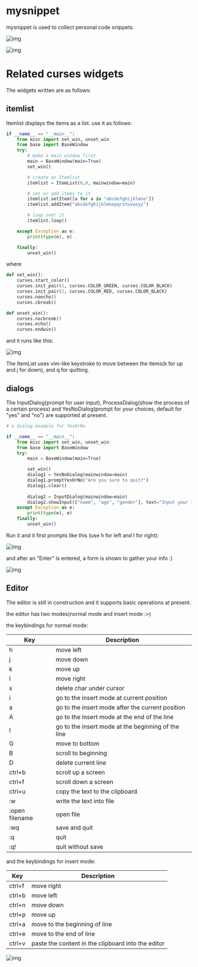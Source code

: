 mysnippet
===
mysnippet is used to collect personal code snippets.

![img](http://i5.tietuku.com/11f5965711a97bb0.png)

![img](http://i5.tietuku.com/118e71419aadb3a0.png)


# Related curses widgets
The widgets written are as follows:

## itemlist
Itemlist displays the items as a list. use it as follows:

```python
if __name__ == "__main__":
    from misc import set_win, unset_win
    from base import BaseWindow
    try:
        # make a main window first
        main = BaseWindow(main=True)
        set_win()

        # create an Itemlist
        itemlist = ItemList(0,0, mainwindow=main)

        # set or add items to it
        itemlist.setItem([a for a in "abcdefghijklmno"])
        itemlist.addItem("abcdefghijklmnopqrstuvwxyz")

        # loop over it
        itemlist.loop()

    except Exception as e:
        print(type(e), e)

    finally:
        unset_win()
```
where

```python
def set_win():
    curses.start_color()
    curses.init_pair(1, curses.COLOR_GREEN, curses.COLOR_BLACK)
    curses.init_pair(2, curses.COLOR_RED, curses.COLOR_BLACK)
    curses.noecho()
    curses.cbreak()

def unset_win():
    curses.nocbreak()
    curses.echo()
    curses.endwin()
```

and it runs like this:

![img](http://i12.tietuku.com/0e97635b462b2922s.png)

The ItemList uses vim-like keystroke to move between the items(k for up and j for down), and q for quitting.

## dialogs
The InputDialog(prompt for user input), ProcessDialog(show the process of a certain process) and YesNoDialog(prompt for your choices, default for "yes" and "no") are supported at present.

```python
# a dialog example for YesOrNo

if __name__ == "__main__":
    from misc import set_win, unset_win
    from base import BaseWindow
    try:
        main = BaseWindow(main=True)

        set_win()
        dialog1 = YesNoDialog(mainwindow=main)
        dialog1.promptYesOrNo("Are you sure to quit?")
        dialog1.clear()
        
        dialog2 = InputDialog(mainwindow=main)
        dialog2.showInput(["name", "age", "gender"], text="Input your infomation:")
    except Exception as e:
        print(type(e), e)
    finally:
        unset_win()

```

Run it and it first prompts like this (use h for left and l for right):

![img](http://i12.tietuku.com/37e49158cd5bf189s.png)

and after an "Enter" is entered, a form is shown to gather your info :)

![img](http://i12.tietuku.com/907c4752f0ad45c6s.png)


## Editor
The editor is still in construction and it supports basic operations at present.

the editor has two modes(normal mode and insert mode :>)

the keybindings for normal mode:

|Key|Description|
|----|----|
|h|move left|
|j|move down|
|k|move up|
|l|move right|
|x|delete char under cursor|
|i|go to the insert mode at current position|
|a|go to the insert mode after the current position|
|A|go to the insert mode at the end of the line|
|I|go to the insert mode at the beginning of the line|
|G|move to bottom|
|B|scroll to beginning|
|D|delete current line|
|ctrl+b|scroll up a screen|
|ctrl+f|scroll down a screen|
|ctrl+u|copy the text to the clipboard|
|:w|write the text into file|
|:open filename|open file|
|:wq|save and quit|
|:q|quit|
|:q!|quit without save|

and the keybindings for insert mode:

|Key|Description|
|---|---|
|ctrl+f|move right|
|ctrl+b|move left|
|ctrl+n|move down|
|ctrl+p|move up|
|ctrl+a|move to the beginning of line|
|ctrl+e|move to the end of line|
|ctrl+v|paste the content in the clipboard into the editor|

![img](http://i12.tietuku.com/b3f45c8867f3b135.png)
